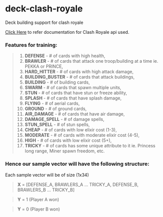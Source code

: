 # deck-clash-royale
Deck building support for clash royale

[Click Here](https://developer.clashroyale.com/#/documentation) to refer documentation for Clash Royale api used.


### Features for training:
> 01. **DEFENSE** - # of cards with high health,
> 02. **BRAWLER** - # of cards that attack one troop/building at a time ie. PEKKA or PRINCE,
> 03. **HARD_HITTER** - # of cards with high attack damage,
> 04. **BUILDING_BUSTER** - # of cards that attack buildings,
> 05. **BUILDING** - # of building  cards,
> 06. **SWARM** - # of cards that spawn multiple units,
> 07. **STUN** - # of cards that have stun or freeze ability,
> 08. **SPLASH** - # of cards that have splash damage,
> 09. **FLYING** - # of aerial cards,
> 10. **GROUND** - # of ground cards,
> 11. **AIR_DAMAGE** - # of cards that have air damage,
> 12. **DAMAGE_SPELL** - # of damage spells,
> 13. **STUN_SPELL** - # of stun spells,
> 14. **CHEAP** - # of cards with low elixir cost (1-3),
> 15. **MODERATE** - # of cards with moderate elixir cost (4-5),
> 16. **HIGH** - # of cards with low elixir cost (5+),
> 17. **TRICKY** - # of cards has some unique attribute to it ie. Princess long range, Miner spawn freedom, etc.

### Hence our sample vector will have the following structure:
Each sample vector will be of size (1x34)
> **X** = [DEFENSE_A, BRAWLERS_A ... TRICKY_A, DEFENSE_B, BRAWLERS_B ... TRICKY_B]

> **Y** = 1 (Player A won)

> **Y** = 0 (Player B won)
